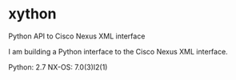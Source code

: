 # xython
Python API to Cisco Nexus XML interface

I am building a Python interface to the Cisco Nexus XML interface.

Python: 2.7
NX-OS: 7.0(3)I2(1)

